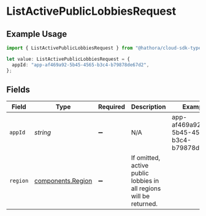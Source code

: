 # ListActivePublicLobbiesRequest

## Example Usage

```typescript
import { ListActivePublicLobbiesRequest } from "@hathora/cloud-sdk-typescript/models/operations";

let value: ListActivePublicLobbiesRequest = {
  appId: "app-af469a92-5b45-4565-b3c4-b79878de67d2",
};
```

## Fields

| Field                                                              | Type                                                               | Required                                                           | Description                                                        | Example                                                            |
| ------------------------------------------------------------------ | ------------------------------------------------------------------ | ------------------------------------------------------------------ | ------------------------------------------------------------------ | ------------------------------------------------------------------ |
| `appId`                                                            | *string*                                                           | :heavy_minus_sign:                                                 | N/A                                                                | app-af469a92-5b45-4565-b3c4-b79878de67d2                           |
| `region`                                                           | [components.Region](../../models/components/region.md)             | :heavy_minus_sign:                                                 | If omitted, active public lobbies in all regions will be returned. |                                                                    |